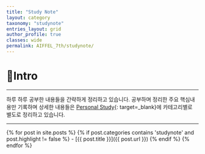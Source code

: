 ```yaml
---
title: "Study Note"
layout: category
taxonomy: "studynote"
entries_layout: grid
author_profile: true
classes: wide
permalink: AIFFEL_7th/studynote/
---
```


# 📌Intro
---
하루 하루 공부한 내용들을 간략하게 정리하고 있습니다. 공부하며 정리한 주요 핵심내용만 기록하며 상세한 내용들은 [Personal Study](https://kimgabe.github.io/personal_study/){: target=_blank}에 카테고리별로 별도로 정리하고 있습니다.

---


{% for post in site.posts %}
  {% if post.categories contains 'studynote' and post.highlight != false %}
    - [{{ post.title }}]({{ post.url }})
  {% endif %}
{% endfor %}
